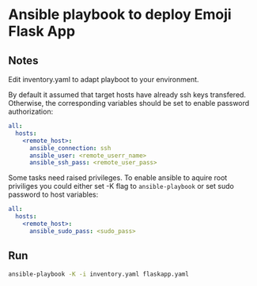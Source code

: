# Ansible playbook to deploy Emoji Flask App
## Notes
Edit inventory.yaml to adapt playboot to your environment.

By default it assumed that target hosts have already ssh keys transfered.
Otherwise, the corresponding variables should be set to enable password authorization:
```yaml
all:
  hosts:
    <remote_host>:
      ansible_connection: ssh
      ansible_user: <remote_userr_name>
      ansible_ssh_pass: <remote_user_pass>
```

Some tasks need raised privileges.
To enable ansible to aquire root priviliges you could either set -K flag to `ansible-playbook` or set sudo password to host variables:
```yaml
all:
  hosts:
    <remote_host>:
      ansible_sudo_pass: <sudo_pass>
```

## Run
```sh
ansible-playbook -K -i inventory.yaml flaskapp.yaml
```
